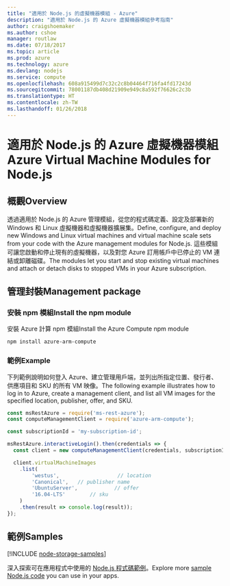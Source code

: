 ```yaml
---
title: "適用於 Node.js 的虛擬機器模組 - Azure"
description: "適用於 Node.js 的 Azure 虛擬機器模組參考指南"
author: craigshoemaker
ms.author: cshoe
manager: routlaw
ms.date: 07/18/2017
ms.topic: article
ms.prod: azure
ms.technology: azure
ms.devlang: nodejs
ms.service: compute
ms.openlocfilehash: 608a915499d7c32c2c8b04464f716fa4fd17243d
ms.sourcegitcommit: 78001187db408d21909e949c8a592f76626c2c3b
ms.translationtype: HT
ms.contentlocale: zh-TW
ms.lasthandoff: 01/26/2018
---
```

# <a name="azure-virtual-machine-modules-for-nodejs"></a><span data-ttu-id="c59cb-103">適用於 Node.js 的 Azure 虛擬機器模組</span><span class="sxs-lookup"><span data-stu-id="c59cb-103">Azure Virtual Machine Modules for Node.js</span></span>

## <a name="overview"></a><span data-ttu-id="c59cb-104">概觀</span><span class="sxs-lookup"><span data-stu-id="c59cb-104">Overview</span></span>

<span data-ttu-id="c59cb-105">透過適用於 Node.js 的 Azure 管理模組，從您的程式碼定義、設定及部署新的 Windows 和 Linux 虛擬機器和虛擬機器擴展集。</span><span class="sxs-lookup"><span data-stu-id="c59cb-105">Define, configure, and deploy new Windows and Linux virtual machines and virtual machine scale sets from your code with the Azure management modules for Node.js.</span></span> <span data-ttu-id="c59cb-106">這些模組可讓您啟動和停止現有的虛擬機器，以及對您 Azure 訂用帳戶中已停止的 VM 連結或卸離磁碟。</span><span class="sxs-lookup"><span data-stu-id="c59cb-106">The modules let you start and stop existing virtual machines and attach or detach disks to stopped VMs in your Azure subscription.</span></span>

## <a name="management-package"></a><span data-ttu-id="c59cb-107">管理封裝</span><span class="sxs-lookup"><span data-stu-id="c59cb-107">Management package</span></span>

### <a name="install-the-npm-module"></a><span data-ttu-id="c59cb-108">安裝 npm 模組</span><span class="sxs-lookup"><span data-stu-id="c59cb-108">Install the npm module</span></span>

<span data-ttu-id="c59cb-109">安裝 Azure 計算 npm 模組</span><span class="sxs-lookup"><span data-stu-id="c59cb-109">Install the Azure Compute npm module</span></span>

```bash
npm install azure-arm-compute
```   

### <a name="example"></a><span data-ttu-id="c59cb-110">範例</span><span class="sxs-lookup"><span data-stu-id="c59cb-110">Example</span></span>

<span data-ttu-id="c59cb-111">下列範例說明如何登入 Azure、建立管理用戶端，並列出所指定位置、發行者、供應項目和 SKU 的所有 VM 映像。</span><span class="sxs-lookup"><span data-stu-id="c59cb-111">The following example illustrates how to log in to Azure, create a management client, and list all VM images for the specified location, publisher, offer, and SKU.</span></span>

```javascript
const msRestAzure = require('ms-rest-azure');
const computeManagementClient = require('azure-arm-compute');

const subscriptionId = 'my-subscription-id';

msRestAzure.interactiveLogin().then(credentials => {
  const client = new computeManagementClient(credentials, subscriptionId);

  client.virtualMachineImages
    .list(
        'westus',                   // location
        'Canonical',   // publisher name
        'UbuntuServer',            // offer
        '16.04-LTS'        // sku
    )
    .then(result => console.log(result));
});
```

## <a name="samples"></a><span data-ttu-id="c59cb-112">範例</span><span class="sxs-lookup"><span data-stu-id="c59cb-112">Samples</span></span>

[!INCLUDE [node-storage-samples](../docs-ref-conceptual/includes/virtualmachines-samples.md)]

<span data-ttu-id="c59cb-113">深入探索可在應用程式中使用的 [Node.js 程式碼範例](https://azure.microsoft.com/resources/samples/?platform=nodejs)。</span><span class="sxs-lookup"><span data-stu-id="c59cb-113">Explore more [sample Node.js code](https://azure.microsoft.com/resources/samples/?platform=nodejs) you can use in your apps.</span></span>
